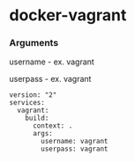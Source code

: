 # docker-vagrant

### Arguments
username - ex. vagrant
 
userpass - ex. vagrant


```
version: "2"
services:
  vagrant:
    build:
      context: .
      args:
        username: vagrant
        userpass: vagrant

```
